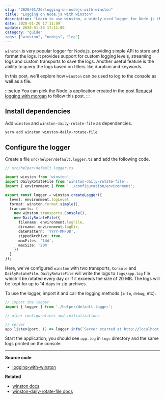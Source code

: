 ```yaml
---
slug: "2020/01/26/logging-on-nodejs-with-winston"
title: "Logging on Node.js with winston"
description: "Learn to use winston, a widely-used logger for Node.js that supports custom log levels, log streaming, and custom transports. Explore how to format and store logs both to the console and a file."
date: 2020-01-26 17:11:09
update: 2020-01-26 17:11:09
category: "guide"
tags: ["winston", "nodejs", "log"]
---
```


`winston` is very popular logger for Node.js, providing simple API to store and format the logs. It provides support for custom logging levels, streaming logs and custom transports to save the logs. Another useful feature is the ability to query the logs based on filters like duration and keywords.

In this post, we'll explore how `winston` can be used to log to the console as well as a file.

:::setup
You can pick the Node.js application created in the post [Request logging with morgan](/post/2019/08/13/request-logging-with-morgan/) to follow this post.
:::

## Install dependencies

Add `winston` and `winston-daily-rotate-file` as dependencies.

```sh
yarn add winston winston-daily-rotate-file
```

## Configure the logger

Create a file `src/helper/default.logger.ts` and add the following code.

```typescript
// src/helper/default.logger.ts

import winston from 'winston';
import DailyRotateFile from 'winston-daily-rotate-file';
import { environment } from '../configuration/environment';

export const logger = winston.createLogger({
  level: environment.logLevel,
  format: winston.format.simple(),
  transports: [
    new winston.transports.Console(),
    new DailyRotateFile({
      filename: environment.logFile,
      dirname: environment.logDir,
      datePattern: 'YYYY-MM-DD',
      zippedArchive: true,
      maxFiles: '14d',
      maxSize: '20m'
    })
  ]
});
```

Here, we've configured `winston` with two transports, `Console` and `DailyRotateFile`. `DailyRotateFile` will write the logs to `logs/app.log` file which'll be rotated every day or if it exceeds the size of 20 MB. The logs will be kept for up to 14 days in zip archives.

To use the logger, import it and call the logging methods (`info`, `debug`, etc).

```typescript
// import the logger
import { logger } from './helper/default.logger';

// other configurations and initializations 

// server
app.listen(port, () => logger.info(`Server started at http://localhost:${port}`));
```

Start the application; you should see `app.log` in `logs` directory and the same logs printed on the console.

---

**Source code**

- [logging-with-winston](https://github.com/Microflash/guides/tree/main/nodejs/logging-with-winston)

**Related**

- [winston docs](https://github.com/winstonjs/winston)
- [winston-daily-rotate-file docs](https://github.com/winstonjs/winston-daily-rotate-file)
